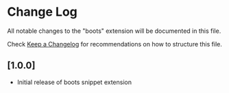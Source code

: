# Change Log

All notable changes to the "boots" extension will be documented in this file.

Check [Keep a Changelog](http://keepachangelog.com/) for recommendations on how to structure this file.

## [1.0.0]

- Initial release of boots snippet extension